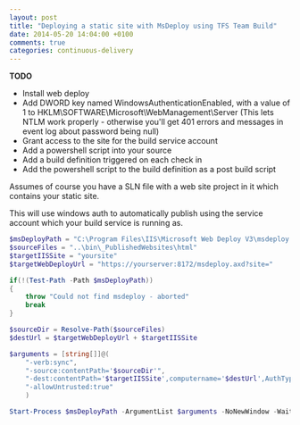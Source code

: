 ```yaml
---
layout: post
title: "Deploying a static site with MsDeploy using TFS Team Build"
date: 2014-05-20 14:04:00 +0100
comments: true
categories: continuous-delivery
---
```


**TODO**

* Install web deploy
* Add DWORD key named WindowsAuthenticationEnabled, with a value of 1 to HKLM\SOFTWARE\Microsoft\WebManagement\Server (This lets NTLM work properly - otherwise you'll get 401 errors and messages in event log about password being null)
* Grant access to the site for the build service account
* Add a powershell script into your source
* Add a build definition triggered on each check in
* Add the powershell script to the build definition as a post build script

Assumes of course you have a SLN file with a web site project in it which contains your static site.

This will use windows auth to automatically publish using the service account which your build service is running as.

``` powershell
$msDeployPath = "C:\Program Files\IIS\Microsoft Web Deploy V3\msdeploy.exe"
$sourceFiles = "..\bin\_PublishedWebsites\html"
$targetIISSite = "yoursite"
$targetWebDeployUrl = "https://yourserver:8172/msdeploy.axd?site="

if(!(Test-Path -Path $msDeployPath))
{
    throw "Could not find msdeploy - aborted"
    break
}

$sourceDir = Resolve-Path($sourceFiles)
$destUrl = $targetWebDeployUrl + $targetIISSite

$arguments = [string[]]@(
    "-verb:sync",
    "-source:contentPath='$sourceDir'",
    "-dest:contentPath='$targetIISSite',computername='$destUrl',AuthType='ntlm'",
    "-allowUntrusted:true"
    )

Start-Process $msDeployPath -ArgumentList $arguments -NoNewWindow -Wait
```
